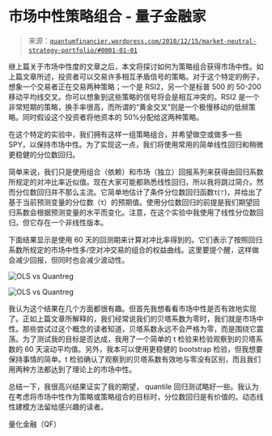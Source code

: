 <!--yml

分类：未分类

日期：2024-05-18 14:01:13

-->

# 市场中性策略组合 - 量子金融家

> 来源：[`quantumfinancier.wordpress.com/2010/12/15/market-neutral-strategy-portfolio/#0001-01-01`](https://quantumfinancier.wordpress.com/2010/12/15/market-neutral-strategy-portfolio/#0001-01-01)

继上篇关于市场中性度的文章之后，本文将探讨如何为策略组合获得市场中性。如上篇文章所述，投资者可以交易许多相互矛盾信号的策略。对于这个特定的例子，想象一个交易者正在交易两种策略；一个是 RSI2，另一个是标普 500 的 50-200 移动平均线交叉。你可以想象到这些策略的信号将会是相互冲突的。RSI2 是一个非常短期的策略，换手率很高，而所谓的“黄金交叉”则是一个极慢移动的低频策略。同时假设这个投资者将他资本的 50%分配给这两种策略。

在这个特定的实验中，我们拥有这样一组策略组合，并希望做空或做多一些 SPY，以保持市场中性。为了实现这一点，我们将使用常用的简单线性回归和稍微更稳健的分位数回归。

简单来说，我们只是使用组合（依赖）和市场（独立）回报系列来获得由回归系数所规定的对冲比率近似值。现在大家可能都熟悉线性回归，所以我将跳过简介。然而分位数回归并不那么主流。它简单地估计了条件分位数回归函数τ(![\tau](img/8680be82b79a2cba9a9bfe41df61f6d3.png))，并给出了基于当前预测变量的分位数（τ）的预期值。使用分位数回归的前提是我们期望回归系数会根据预测变量的水平而变化。注意，在这个实验中我使用了线性分位数回归，但它存在一个非线性版本。

下面结果显示是使用 60 天的回测期来计算对冲比率得到的。它们表示了按照回归系数所规定的市场中性多/空对冲交易的组合的权益曲线。这里要提个醒，这样做会减少回报，但同时也会减少波动性。

![OLS vs Quantreg](https://quantumfinancier.wordpress.com/wp-content/uploads/2010/12/ols-vs-quantreg1.png)

![OLS vs Quantreg](https://quantumfinancier.wordpress.com/wp-content/uploads/2010/12/ols-vs-quantreg.png)

我认为这个结果在几个方面都很有趣。但首先我想看看市场中性是否有效地实现了。正如上篇文章所解释的，我们经常说我们的贝塔系数为零时，我们就是市场中性。那些尝试过这个概念的读者知道，贝塔系数永远不会严格为零，而是围绕它震荡。为了测试我的目标是否达成，我用了一个简单的 t 检验来检验观察到的贝塔系数的 60 天滚动平均值。另外，我本可以使用更稳健的 bootstrap 检验，但我想要保持事情的简单。t 检验确认了观察到的贝塔系数有效地与零没有区别，而且我们用两种方法都达到了理论上的市场中性。

总结一下，我很高兴结果证实了我的期望， quantile 回归测试略好一些。我认为在考虑将市场中性作为策略或策略组合的目标时，分位数回归是有价值的。动态线性建模方法留给感兴趣的读者。

量化金融（QF）
